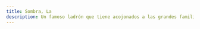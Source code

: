 ```yaml
---
title: Sombra, La
description: Un famoso ladrón que tiene acojonados a las grandes familias de Venecia
---
```


